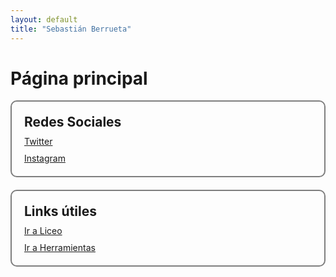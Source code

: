 ```yaml
---
layout: default
title: "Sebastián Berrueta"
---
```


<style>
  .custom-container {
    background-color: transparent; /* Fondo transparente */
    border: 2px solid rgba(0, 0, 0, 0.5); /* Borde negro con 50% de opacidad */
    border-radius: 10px;
    padding: 20px;
    margin-bottom: 20px;
  }

  .custom-container h2 {
    margin-top: 0; /* Elimina el margen superior de los títulos */
    margin-bottom: 10px; /* Espacio debajo del título */
  }

  .social-links a, .useful-links a {
    display: block;
    margin-bottom: 10px;
  }

  .social-links a:last-child, .useful-links a:last-child {
    margin-bottom: 0;
  }
</style>

# Página principal

<div class="custom-container">
  <h2>Redes Sociales</h2>
  <div class="social-links">
    <a href="https://twitter.com/berruetx" class="btn twitter">Twitter</a>
    <a href="https://instagram.com/berruetx" class="btn instagram">Instagram</a>
  </div>
</div>

<div class="custom-container">
  <h2>Links útiles</h2>
  <div class="useful-links">
    <a href="https://liceo.berrueta.xyz" class="btn main-btn">Ir a Liceo</a>
    <a href="https://tools.berrueta.xyz" class="btn main-btn">Ir a Herramientas</a>
  </div>
</div>